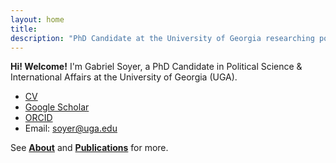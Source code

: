 ```yaml
---
layout: home
title: 
description: "PhD Candidate at the University of Georgia researching political economic and environmnental politics in Brazil."
---
```




**Hi! Welcome!** I'm Gabriel Soyer, a PhD Candidate in Political Science & International Affairs at the University of Georgia (UGA). 


- [CV](/assets/cv/cv.pdf)  
- [Google Scholar](https://scholar.google.com/citations?user=YF_cAGQAAAAJ&hl=pt-BR)  
- [ORCID](https://orcid.org/0000-0002-1700-242X)  
- Email: soyer@uga.edu


See **[About](/about/)** and **[Publications](/publications/)** for more.
